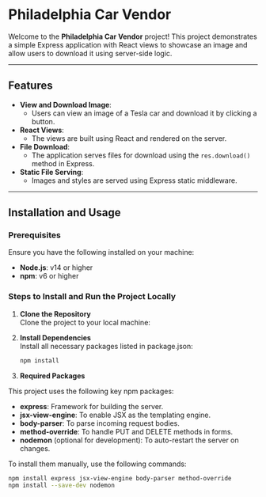 # Philadelphia Car Vendor

Welcome to the **Philadelphia Car Vendor** project! This project demonstrates a simple Express application with React views to showcase an image and allow users to download it using server-side logic.

---

## Features

- **View and Download Image**: 
  - Users can view an image of a Tesla car and download it by clicking a button.
- **React Views**:
  - The views are built using React and rendered on the server.
- **File Download**:
  - The application serves files for download using the `res.download()` method in Express.
- **Static File Serving**:
  - Images and styles are served using Express static middleware.

---
## Installation and Usage

### Prerequisites

Ensure you have the following installed on your machine:

- **Node.js**: v14 or higher  
- **npm**: v6 or higher  

### Steps to Install and Run the Project Locally

1. **Clone the Repository**  
   Clone the project to your local machine:

2. **Install Dependencies** <br/>
    Install all necessary packages listed in package.json:
    ```bash
   npm install

3. **Required Packages**

This project uses the following key npm packages:

- **express**: Framework for building the server.  
- **jsx-view-engine**: To enable JSX as the templating engine.  
- **body-parser**: To parse incoming request bodies.  
- **method-override**: To handle PUT and DELETE methods in forms.  
- **nodemon** (optional for development): To auto-restart the server on changes.  

To install them manually, use the following commands:  
```bash
npm install express jsx-view-engine body-parser method-override
npm install --save-dev nodemon


